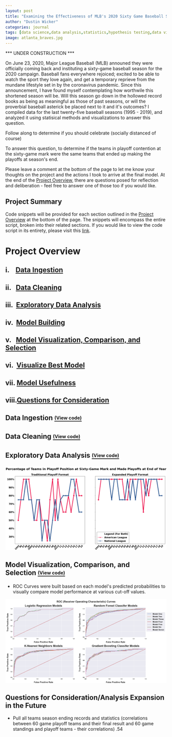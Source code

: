 ```yaml
---
layout: post
title: "Examining the Effectiveness of MLB's 2020 Sixty Game Baseball Season using Python"
author: "Dustin Wicker"
categories: journal
tags: [data science,data analysis,statistics,hypothesis testing,data visualization,data mining,data cleaning,web scraping,python]
image: atlanta_braves.jpg
---
```


*** UNDER CONSTRUCTION ***

On June 23, 2020, Major League Baseball (MLB) announed they were officially coming back and instituting a sixty-game baseball season for the 2020 campaign. Baseball fans everywhere rejoiced; excited to be able to watch the sport they love again, and get a temporary reprieve from the mundane lifestyle set in by the coronavirus pandemic. Since this announcement, I have found myself contemplating how worthwile this shortened season will be. Will this season go down in the hollowed record books as being as meaningful as those of past seasons, or will the proverbial baseball asterick be placed next to it and it's outcomes? I compiled data for the last twenty-five baseball seasons (1995 - 2019), and analyzed it using statisical methods and visualizations to answer this question. 


Follow along to determine if you should celebrate (socially distanced of course) 


To answer this question,  to determine if the teams in playoff contention at the sixty-game mark were the same teams that ended up making the playoffs at season's end. 


 Please leave a comment at the bottom of the page to let me know your thoughts on the project and the actions I took to arrive at the final model. At the end of the [Project Overview](#project-overview), there are questions posed for reflection and deliberation - feel free to answer one of those too if you would like.

## Project Summary  

Code snippets will be provided for each section outlined in the [Project Overview](#project-overview) at the bottom of the page. The snippets will encompass the entire script, broken into their related sections. If you would like to view the code script in its entirety, please visit this [link](https://github.com/dustinwicker/Heart-Disease-Detection/blob/master/heart_disease_code.py/?target=%22_blank%22).
 
# Project Overview  
## i.    [Data Ingestion](#data-ingestionview-code)
## ii.   [Data Cleaning](#data-cleaningview-code)
## iii.  [Exploratory Data Analysis](#exploratory-data-analysisview-code)
## iv.  [Model Building](#model-buildingview-code)
## v.   [Model Visualization, Comparison, and Selection](#model-visualization-comparison-and-selectionview-code)
## vi.  [Visualize Best Model](#visualize-best-modelview-code)
## vii. [Model Usefulness](#model-usefulness)
## viii.[Questions for Consideration](#questions-for-consideration) 
  
## Data Ingestion [<sub><sup>(View code)</sup></sub>](#data-ingestion)  

## Data Cleaning [<sub><sup>(View code)</sup></sub>](#data-cleaning)


## Exploratory Data Analysis [<sub><sup>(View code)</sup></sub>](#exploratory-data-analysis)

![Line Plot](/assets/img/line_plot_percent_sixty_season_end.png "Line Plot Denoting the Percentage of Teams in Playoff Position at Sixty-Game Mark and Made Playoffs at End of Year")

   
## Model Visualization, Comparison, and Selection [<sub><sup>(View code)</sup></sub>](#model-visualization-comparison-and-selection)
* ROC Curves were built based on each model's predicted probabilities to visually compare model performance at various cut-off values.  

![ROC Curves](/assets/img/roc_cruves.png "ROC Curves")  

## Questions for Consideration/Analysis Expansion in the Future
* Pull all teams season ending records and statistics (correlations between 60 game playoff teams and their final result and 60 game standings and playoff teams - their correlations) .54
